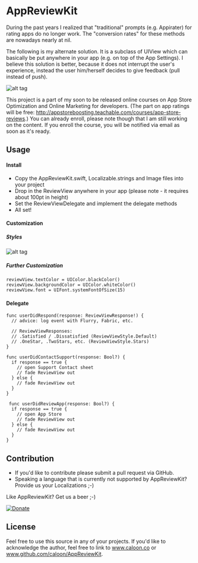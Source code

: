 # AppReviewKit

During the past years I realized that "traditional" prompts (e.g. Appirater) for rating apps do no longer work. The "conversion rates" for these methods are nowadays nearly at nil.

The following is my alternate solution. It is a subclass of UIView which can basically be put anywhere in your app (e.g. on top of the App Settings). I believe this solution is better, because it does not interrupt the user's experience, instead the user him/herself decides to give feedback (pull instead of push).

![alt tag](http://s14.postimg.org/o2y1jl3sx/App_Review_Kit_Actions_Sketch.png)

This project is a part of my soon to be released online courses on App Store Optimization and Online Marketing for developers. (The part on app ratings will be free: http://appstoreboosting.teachable.com/courses/app-store-reviews.) You can already enroll, please note though that I am still working on the content. If you enroll the course, you will be notified via email as soon as it's ready.

## Usage

#### Install
- Copy the AppReviewKit.swift, Localizable.strings and Image files into your project
- Drop in the ReviewView anywhere in your app (please note - it requires about 100pt in height)
- Set the ReviewViewDelegate and implement the delegate methods
- All set!

#### Customization
##### Styles

![alt tag](http://s13.postimg.org/iaaeljcx3/App_Review_Kit_Styles_Sketch.png)

##### Further Customization
```
reviewView.textColor = UIColor.blackColor()
reviewView.backgroundColor = UIColor.whiteColor()
reviewView.font = UIFont.systemFontOfSize(15)
```

#### Delegate
```
func userDidRespond(response: ReviewViewResponse!) {
  // advice: log event with Flurry, Fabric, etc.
  
  // ReviewViewResponses: 
  // .Satisfied / .Dissatisfied (ReviewViewStyle.Default)
  // .OneStar, .TwoStars, etc. (ReviewViewStyle.Stars)
}

func userDidContactSupport(response: Bool?) {
  if response == true {
    // open Support Contact sheet
    // fade ReviewView out
  } else {
    // fade ReviewView out
  }
}

 func userDidReviewApp(response: Bool?) {
  if response == true {
    // open App Store
    // fade ReviewView out
  } else {
    // fade ReviewView out
  }
}
```

## Contribution
- If you'd like to contribute please submit a pull request via GitHub. 
- Speaking a language that is currently not supported by AppReviewKit? Provide us your Localizations ;-)

Like AppReviewKit? Get us a beer ;-) 

[![Donate](https://www.paypalobjects.com/en_US/i/btn/btn_donate_LG.gif)](https://www.paypal.com/cgi-bin/webscr?cmd=_s-xclick&hosted_button_id=NVFEEVXQSSM9S)

## License
Feel free to use this source in any of your projects. If you'd like to acknowledge the author, feel free to link to www.caloon.co or www.github.com/caloon/AppReviewKit.
